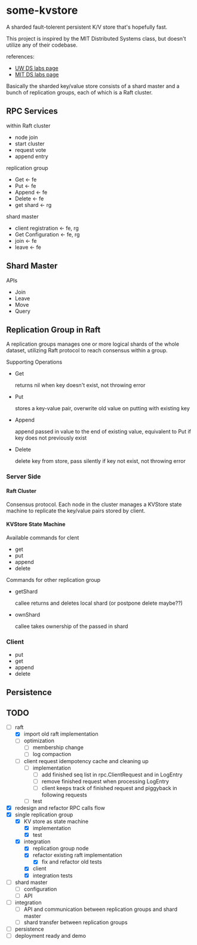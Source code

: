 # some-kvstore
A sharded fault-tolerent persistent K/V store that's hopefully fast.

This project is inspired by the MIT Distributed Systems class, but doesn't utilize any of their codebase.

references:
- [UW DS labs page](https://gitlab.cs.washington.edu/dwoos/452-labs/-/wikis/home)
- [MIT DS labs page](http://nil.csail.mit.edu/6.824/2015/index.html)

Basically the sharded key/value store consists of a shard master and a bunch of replication groups, each of which is a Raft cluster.

## RPC Services

within Raft cluster
- node join
- start cluster
- request vote
- append entry

replication group
- Get <- fe
- Put <- fe
- Append <- fe
- Delete <- fe
- get shard <- rg

shard master
- client registration <- fe, rg
- Get Configuration <- fe, rg
- join <- fe
- leave <- fe

## Shard Master

APIs

- Join
- Leave
- Move
- Query

## Replication Group in Raft

A replication groups manages one or more logical shards of the whole dataset, utilizing Raft protocol to reach consensus within a group.

Supporting Operations
- Get

    returns nil when key doesn't exist, not throwing error

- Put

    stores a key-value pair, overwrite old value on putting with existing key

- Append

    append passed in value to the end of existing value, equivalent to Put if key does not previously exist

- Delete

    delete key from store, pass silently if key not exist, not throwing error

### Server Side

#### Raft Cluster
Consensus protocol. Each node in the cluster manages a KVStore state machine to replicate the key/value pairs stored by client.

#### KVStore State Machine
Available commands for clent
- get
- put
- append
- delete

Commands for other replication group
- getShard

    callee returns and deletes local shard (or postpone delete maybe??)

- ownShard

    callee takes ownership of the passed in shard

### Client
- put
- get
- append
- delete

## Persistence

## TODO
- [ ] raft
    - [x] import old raft implementation
    - [ ] optimization
        - [ ] membership change
        - [ ] log compaction
    - [ ] client request idempotency cache and cleaning up
        - [ ] implementation
            - [ ] add finished seq list in rpc.ClientRequest and in LogEntry
            - [ ] remove finished request when processing LogEntry
            - [ ] client keeps track of finished request and piggyback in following requests
        - [ ] test
- [x] redesign and refactor RPC calls flow
- [x] single replication group
    - [x] KV store as state machine
        - [x] implementation
        - [x] test
    - [x] integration
        - [x] replication group node
        - [x] refactor existing raft implementation
            - [x] fix and refactor old tests
        - [x] client
        - [x] integration tests
- [ ] shard master
    - [ ] configuration
    - [ ] API
- [ ] integration
    - [ ] API and communication between replication groups and shard master
    - [ ] shard transfer between replication groups
- [ ] persistence
- [ ] deployment ready and demo